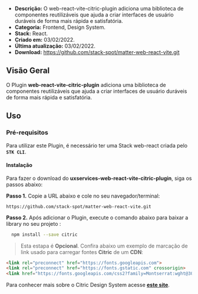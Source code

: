 - **Descrição:** O web-react-vite-citric-plugin adiciona uma biblioteca de componentes reutilizáveis que ajuda a criar interfaces de usuário duráveis de forma mais rápida e satisfatória.
- **Categoria:** Frontend, Design System.
- **Stack:** React.
- **Criado em:** 03/02/2022.
- **Última atualização:** 03/02/2022.
- **Download:** <https://github.com/stack-spot/matter-web-react-vite.git>

## **Visão Geral**

O Plugin **web-react-vite-citric-plugin** adiciona uma biblioteca de componentes reutilizáveis que ajuda a criar interfaces de usuário duráveis de forma mais rápida e satisfatória.

## **Uso**

### **Pré-requisitos**

Para utilizar este Plugin, é necessário ter uma Stack web-react criada pelo **`STK CLI`**.

#### Instalação

Para fazer o download do **uxservices-web-react-vite-citric-plugin**, siga os passos abaixo:

**Passo 1.** Copie a URL abaixo e cole no seu navegador/terminal:  

```text
https://github.com/stack-spot/matter-web-react-vite.git
```

**Passo 2.** Após adicionar o Plugin, execute o comando abaixo para baixar a library no seu projeto :

```bash
  npm install --save citric
```

> Esta estapa é **Opcional**. Confira abaixo um exemplo de marcação de link usado para carregar fontes **Citric** de um **CDN**:  

```html
<link rel="preconnect" href="https://fonts.googleapis.com">
<link rel="preconnect" href="https://fonts.gstatic.com" crossorigin>
<link href="https://fonts.googleapis.com/css2?family=Montserrat:wght@300;400;500;600;700&family=Roboto+Mono:wght@300;400;500;600;700&family=Roboto:wght@300;400;500;700&display=swap" rel="stylesheet">
```

Para conhecer mais sobre o Citric Design System acesse [**este site**](https://citric.stackspot.com/).
